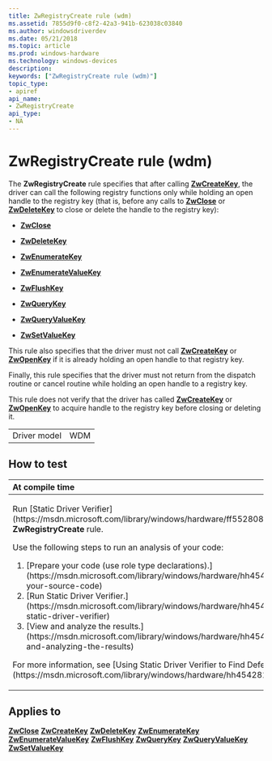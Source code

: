 ```yaml
---
title: ZwRegistryCreate rule (wdm)
ms.assetid: 7855d9f0-c8f2-42a3-941b-623038c03840
ms.author: windowsdriverdev
ms.date: 05/21/2018
ms.topic: article
ms.prod: windows-hardware
ms.technology: windows-devices
description: 
keywords: ["ZwRegistryCreate rule (wdm)"]
topic_type:
- apiref
api_name:
- ZwRegistryCreate
api_type:
- NA
---
```


# ZwRegistryCreate rule (wdm)


The **ZwRegistryCreate** rule specifies that after calling [**ZwCreateKey**](https://msdn.microsoft.com/library/windows/hardware/ff566425), the driver can call the following registry functions only while holding an open handle to the registry key (that is, before any calls to [**ZwClose**](https://msdn.microsoft.com/library/windows/hardware/ff566417) or [**ZwDeleteKey**](https://msdn.microsoft.com/library/windows/hardware/ff566437) to close or delete the handle to the registry key):

-   [**ZwClose**](https://msdn.microsoft.com/library/windows/hardware/ff566417)

-   [**ZwDeleteKey**](https://msdn.microsoft.com/library/windows/hardware/ff566437)

-   [**ZwEnumerateKey**](https://msdn.microsoft.com/library/windows/hardware/ff566447)

-   [**ZwEnumerateValueKey**](https://msdn.microsoft.com/library/windows/hardware/ff566453)

-   [**ZwFlushKey**](https://msdn.microsoft.com/library/windows/hardware/ff566457)

-   [**ZwQueryKey**](https://msdn.microsoft.com/library/windows/hardware/ff567060)

-   [**ZwQueryValueKey**](https://msdn.microsoft.com/library/windows/hardware/ff567069)

-   [**ZwSetValueKey**](https://msdn.microsoft.com/library/windows/hardware/ff567109)

This rule also specifies that the driver must not call [**ZwCreateKey**](https://msdn.microsoft.com/library/windows/hardware/ff566425) or [**ZwOpenKey**](https://msdn.microsoft.com/library/windows/hardware/ff567014) if it is already holding an open handle to that registry key.

Finally, this rule specifies that the driver must not return from the dispatch routine or cancel routine while holding an open handle to a registry key.

This rule does not verify that the driver has called [**ZwCreateKey**](https://msdn.microsoft.com/library/windows/hardware/ff566425) or [**ZwOpenKey**](https://msdn.microsoft.com/library/windows/hardware/ff567014) to acquire handle to the registry key before closing or deleting it.

|              |     |
|--------------|-----|
| Driver model | WDM |

How to test
-----------

<table>
<colgroup>
<col width="100%" />
</colgroup>
<thead>
<tr class="header">
<th align="left">At compile time</th>
</tr>
</thead>
<tbody>
<tr class="odd">
<td align="left"><p>Run [Static Driver Verifier](https://msdn.microsoft.com/library/windows/hardware/ff552808) and specify the <strong>ZwRegistryCreate</strong> rule.</p>
Use the following steps to run an analysis of your code:
<ol>
<li>[Prepare your code (use role type declarations).](https://msdn.microsoft.com/library/windows/hardware/hh454281#preparing-your-source-code)</li>
<li>[Run Static Driver Verifier.](https://msdn.microsoft.com/library/windows/hardware/hh454281#running-static-driver-verifier)</li>
<li>[View and analyze the results.](https://msdn.microsoft.com/library/windows/hardware/hh454281#viewing-and-analyzing-the-results)</li>
</ol>
<p>For more information, see [Using Static Driver Verifier to Find Defects in Drivers](https://msdn.microsoft.com/library/windows/hardware/hh454281).</p></td>
</tr>
</tbody>
</table>

Applies to
----------

[**ZwClose**](https://msdn.microsoft.com/library/windows/hardware/ff566417)
[**ZwCreateKey**](https://msdn.microsoft.com/library/windows/hardware/ff566425)
[**ZwDeleteKey**](https://msdn.microsoft.com/library/windows/hardware/ff566437)
[**ZwEnumerateKey**](https://msdn.microsoft.com/library/windows/hardware/ff566447)
[**ZwEnumerateValueKey**](https://msdn.microsoft.com/library/windows/hardware/ff566453)
[**ZwFlushKey**](https://msdn.microsoft.com/library/windows/hardware/ff566457)
[**ZwQueryKey**](https://msdn.microsoft.com/library/windows/hardware/ff567060)
[**ZwQueryValueKey**](https://msdn.microsoft.com/library/windows/hardware/ff567069)
[**ZwSetValueKey**](https://msdn.microsoft.com/library/windows/hardware/ff567109)
 

 





